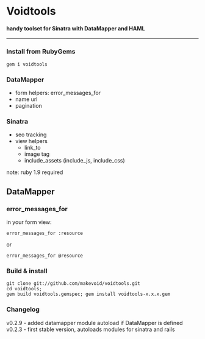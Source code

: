 # Voidtools
#### handy toolset for Sinatra with DataMapper and HAML

---

### Install from RubyGems

    gem i voidtools
   

### DataMapper
- form helpers: error_messages_for
- name url
- pagination

### Sinatra
- seo tracking
- view helpers
  - link_to
  - image tag
  - include_assets (include_js, include_css)

note: ruby 1.9 required

## DataMapper
### error_messages_for

in your form view:

`error_messages_for :resource`

or 

`error_messages_for @resource`

### Build & install


    git clone git://github.com/makevoid/voidtools.git
    cd voidtools;
    gem build voidtools.gemspec; gem install voidtools-x.x.x.gem


### Changelog

v0.2.9 - added datamapper module autoload if DataMapper is defined
v0.2.3 - first stable version, autoloads modules for sinatra and rails
